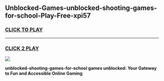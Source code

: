 
## Unblocked-Games-unblocked-shooting-games-for-school-Play-Free-xpi57
<h3>
<a href="https://premium76.site?title=unblocked-shooting-games-for-school&ref=10A">CLICK TO PLAY</a></h3>
<hr>

<h3>
<a href="https://premium76.site?title=unblocked-shooting-games-for-school&ref=10A">CLICK 2 PLAY</a>
  
</h3>

<a href="https://premium76.site?title=unblocked-shooting-games-for-school&ref=10A"><img src="https://clearcache.store/games.png"></a>


**unblocked-shooting-games-for-school games unblocked: Your Gateway to Fun and Accessible Online Gaming**
